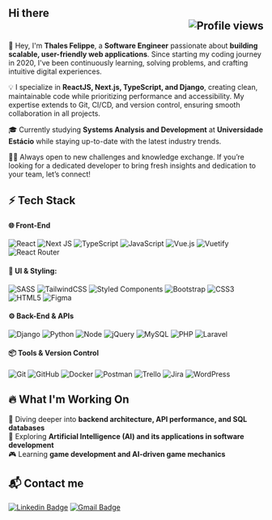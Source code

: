 

## Hi there <div align="right">  <img src="https://komarev.com/ghpvc/?username=thalesfelippe&color=549FDE" alt="Profile views">  </div>

👋 Hey, I'm **Thales Felippe**, a **Software Engineer** passionate about **building scalable, user-friendly web applications**. Since starting my coding journey in 2020, I've been continuously learning, solving problems, and crafting intuitive digital experiences.

💡 I specialize in **ReactJS, Next.js, TypeScript, and Django**, creating clean, maintainable code while prioritizing performance and accessibility. My expertise extends to Git, CI/CD, and version control, ensuring smooth collaboration in all projects.

🎓 Currently studying **Systems Analysis and Development** at **Universidade Estácio** while staying up-to-date with the latest industry trends.

👩‍💻 Always open to new challenges and knowledge exchange. If you’re looking for a dedicated developer to bring fresh insights and dedication to your team, let’s connect!

## ⚡ Tech Stack
#### 🌐 Front-End
![React](https://img.shields.io/badge/react-%2320232a.svg?style=flat-square&logo=react&logoColor=%2361DAFB) ![Next JS](https://img.shields.io/badge/Next-white?style=flat-square&logo=next.js&logoColor=black) ![TypeScript](https://img.shields.io/badge/typescript-%23007ACC.svg?style=flat-square&logo=typescript&logoColor=white) ![JavaScript](https://img.shields.io/badge/-JavaScript-F7B93E?style=flat-square&logo=javascript&logoColor=fff) ![Vue.js](https://img.shields.io/badge/vuejs-%2335495e.svg?style=flat-square&logo=vuedotjs&logoColor=%234FC08D) ![Vuetify](https://img.shields.io/badge/Vuetify-1867C0?style=flat-square&logo=vuetify&logoColor=AEDDFF) ![React Router](https://img.shields.io/badge/React_Router-CA4245?style=flat-square&logo=react-router&logoColor=white)
#### 🎨 UI & Styling:
![SASS](https://img.shields.io/badge/SASS-hotpink.svg?style=flat-square&logo=SASS&logoColor=white) ![TailwindCSS](https://img.shields.io/badge/tailwindcss-%2338B2AC.svg?style=flat-square&logo=tailwind-css&logoColor=white) ![Styled Components](https://img.shields.io/badge/styled--components-DB7093?style=flat-square&logo=styled-components&logoColor=white) ![Bootstrap](https://img.shields.io/badge/-Bootstrap-563D7C?style=flat-square&logo=bootstrap&logoColor=white) ![CSS3](https://img.shields.io/badge/-CSS3-549FDE?style=flat-square&logo=css3&logoColor=white) ![HTML5](https://img.shields.io/badge/-HTML5-E34F26?style=flat-square&logo=html5&logoColor=white) ![Figma](https://img.shields.io/badge/figma-%23121011.svg?style=flat-square&logo=figma&logoColor=white)
#### ⚙️ Back-End & APIs
![Django](https://img.shields.io/badge/django-%23092E20.svg?style=flat-square&logo=django&logoColor=white) ![Python](https://img.shields.io/badge/python-3670A0?style=flat-square&logo=python&logoColor=ffdd54) ![Node](https://img.shields.io/badge/Node.js-43853D?style=flat-square&logo=node.js&logoColor=white) ![jQuery](https://img.shields.io/badge/jquery-%230769AD.svg?style=flat-square&logo=jquery&logoColor=white) ![MySQL](https://img.shields.io/badge/mysql-4479A1.svg?style=flat-square&logo=mysql&logoColor=white) ![PHP](https://img.shields.io/badge/php-%23777BB4.svg?style=flat-square&logo=php&logoColor=white) ![Laravel](https://img.shields.io/badge/laravel-%23FF2D20.svg?style=flat-square&logo=laravel&logoColor=white) 
#### 📦 Tools & Version Control
![Git](https://img.shields.io/badge/git-%23F05033.svg?style=flat-square&logo=git&logoColor=white) ![GitHub](https://img.shields.io/badge/github-%23121011.svg?style=flat-square&logo=github&logoColor=white) ![Docker](https://img.shields.io/badge/docker-%230db7ed.svg?style=flat-square&logo=docker&logoColor=white) ![Postman](https://img.shields.io/badge/Postman-FF6C37?style=flat-square&logo=postman&logoColor=white) ![Trello](https://img.shields.io/badge/Trello-%23026AA7.svg?style=flat-square&logo=Trello&logoColor=white) ![Jira](https://img.shields.io/badge/jira-%230A0FFF.svg?style=flat-square&logo=jira&logoColor=white) ![WordPress](https://img.shields.io/badge/WordPress-%23117AC9.svg?style=flat-square&logo=WordPress&logoColor=white)  

## 🔥 What I'm Working On
📡 Diving deeper into **backend architecture, API performance, and SQL databases**  
🧠 Exploring **Artificial Intelligence (AI) and its applications in software development**  
🎮 Learning **game development and AI-driven game mechanics**

## 📬 Contact me
[![Linkedin Badge](https://img.shields.io/badge/-Thales%20Felippe-549FDE?style=flat-square&logo=Linkedin&logoColor=white&link=https://www.linkedin.com/in/thales-felippe-9205761bb/)](https://www.linkedin.com/in/thales-felippe/) [![Gmail Badge](https://img.shields.io/badge/-thales.dev.flp@gmail.com-549FDE?style=flat-square&logo=Gmail&logoColor=white&link=mailto:thales.dev.flp@gmail.com)](mailto:thales.dev.flp@gmail.com)

<a href="https://github.com/thalesfelippe">
